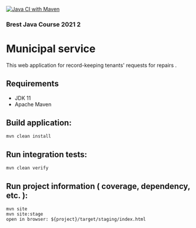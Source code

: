 [![Java CI with Maven](https://github.com/Brest-Java-Course-2021-2/Aliaksandr-Remizau-Municipal-service/actions/workflows/maven.yml/badge.svg)](https://github.com/Brest-Java-Course-2021-2/Aliaksandr-Remizau-Municipal-service/actions/workflows/maven.yml)
### Brest Java Course 2021 2

# Municipal service

This web application for record-keeping  tenants' requests for repairs .

## Requirements

* JDK 11
* Apache Maven

## Build application:
```
mvn clean install
```
## Run integration tests:
```
mvn clean verify
```

## Run project information ( coverage, dependency, etc. ):
```
mvn site
mvn site:stage
open in browser: ${project}/target/staging/index.html

